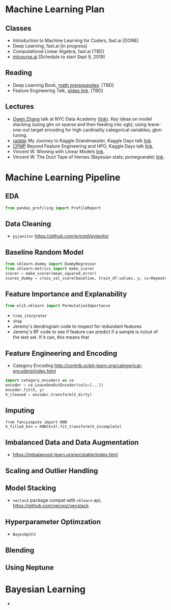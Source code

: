 # Machine Learning Plan #
   

## Classes ##

- Introduction to Machine Learning for Coders, fast.ai [DONE]
- Deep Learning, fast.ai [in progress]
- Computational Linear Algebra, fast.ai [TBD]
- [mlcourse.ai](https://mlcourse.ai/) [Schedule to start Sept 9, 2019]

## Reading ##

- Deep Learning Book, [math prerequesites](http://www.deeplearningbook.org/). [TBD]
- Feature Engineering Talk, [slides link](https://www.slideshare.net/HJvanVeen/feature-engineering-72376750). [TBD]

## Lectures ##

- [Owen Zhang](https://www.kaggle.com/owenzhang1) talk at NYC Data Academy ([link](https://www.youtube.com/watch?v=LgLcfZjNF44)). Key ideas on model stacking (using glm on sparse and then feeding into xgb); using leave-one-out target encoding for high cardinality categorical variables; gbm tuning.
- [raddar]() My Journey to Kaggle Grandmasster, Kaggle Days talk [link](https://www.youtube.com/watch?v=7XEMPU17-Wo).
- [CPMP]() Beyond Feature Engineering and HPO, Kaggle Days talk [link](https://www.youtube.com/watch?v=fH_FiquKhiI).
- Vincent W. Winning with Linear Models [link](https://www.youtube.com/watch?v=68ABAU_V8qI).
- Vincent W. The Duct Tape of Heroes (Bayesian stats; pomegranate) [link](https://www.youtube.com/watch?v=dE5j6NW-Kzg).



# Machine Learning Pipeline #

## EDA ##

```python
from pandas_profiling import ProfileReport
```


## Data Cleaning ##

-  `pyjanitor`  https://github.com/ericmjl/pyjanitor



## Baseline Random Model ##

```python
from sklearn.dummy import DummyRegressor
from sklearn.metrics import make_scorer
scorer = make_scorer(mean_squared_error)
scores_dummy = cross_val_score(baseline, train_df.values, y, cv=RepeatedKFold(n_repeats=100), scoring=scorer)
```


## Feature Importance and Explanability ##

```python
from eli5.sklearn import PermutationImportance
```

- `tree_iterpreter`
- `shap`
- Jeremy's dendrogram code to inspect for redundant features
- Jeremy's RF code to see if feature can predict if a sample is in/out of the test set. If it can, this means that 


## Feature Engineering and Encoding ##

-  Category Encoding  http://contrib.scikit-learn.org/categorical-encoding/index.html

```python
import category_encoders as ce
encoder = ce.LeaveOneOutEncoder(cols=[...])
encoder.fit(X, y)
X_cleaned = encoder.transform(X_dirty)
```



## Imputing ##

~~~{.python}
from fancyimpute import KNN
X_filled_knn = KNN(k=3).fit_transform(X_incomplete)
~~~


## Imbalanced Data and Data Augmentation ##
-  https://imbalanced-learn.org/en/stable/index.html



## Scaling and Outlier Handling ##




## Model Stacking ##
- `vectack` package compat with `sklearn` api,  https://github.com/vecxoz/vecstack


## Hyperparameter Optimzation ##
- `BayesOptCV`



## Blending ##


## Using Neptune ##



# Bayesian Learning #

- 
